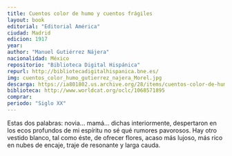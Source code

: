 ```yaml
---
title: Cuentos color de humo y cuentos frágiles
layout: book
editorial: "Editorial América"
ciudad: Madrid
edicion: 1917
year: 
author: "Manuel Gutiérrez Nájera"
nacionalidad: México
repositorio: "Biblioteca Digital Hispánica"
repurl: http://bibliotecadigitalhispanica.bne.es/
img: cuentos_color_humo_gutierrez_najera_Morel.jpg
descarga: https://ia801802.us.archive.org/28/items/cuentos-color-de-humo-y-cuentos-fragiles/Cuentos%20color%20de%20humo%20y%20cuentos%20fragiles.pdf
biblioteca: http://www.worldcat.org/oclc/1068571895
comprar: 
periodo: "Siglo XX"
---
```

 
 
 Estas dos palabras: novia... mamá... dichas interiormente, despertaron en los ecos profundos de mi espíritu no sé qué rumores pavorosos. Hay otro vestido blanco, tal como éste, de ofrecer flores, acaso más lujoso, más rico en nubes de encaje, traje de resonante y larga cauda.
